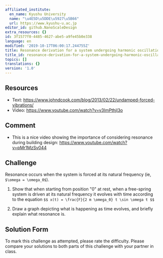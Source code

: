 ```yaml
---
affiliated_institute:
  en_name: Kyushu University
  name: "\u4E5D\u5DDE\u5927\u5B66"
  url: https://www.kyushu-u.ac.jp
editor_id: github.NanoScaleDesign
extra_resources: {}
id: 3f1577f0-4485-4627-abe5-a9fe45b0e338
language: en
modified: '2019-10-17T06:00:17.244755Z'
title: Resonance derivation for a system undergoing harmonic oscillation
title_id: resonance-derivation-for-a-system-undergoing-harmonic-oscillation
topics: []
translations: {}
version: '1.0'
---
```


## Resources

- Text: https://www.johndcook.com/blog/2013/02/22/undamped-forced-vibrations/
- Video: https://www.youtube.com/watch?v=v3ImPthjI3o

## Comment
- This is a nice video showing the importance of considering resonance during building design: https://www.youtube.com/watch?v=pMr1MzSv044

## Challenge
Resonance occurs when the system is forced at its natural frequency (ie, `$\omega = \omega_0$`).

1. Show that when starting from position "0" at rest, when a free-spring system is driven at its natural frequency it evolves with time according to the equation
`$$
    x(t) = \frac{F}{2 m \omega_0} t \sin \omega t
$$`

2. Draw a graph depicting what is happening as time evolves, and briefly explain what resonance is.

## Solution Form
To mark this challenge as attempted, please rate the difficulty.
Please compare your solutions to both parts of this challenge with your partner in class.
